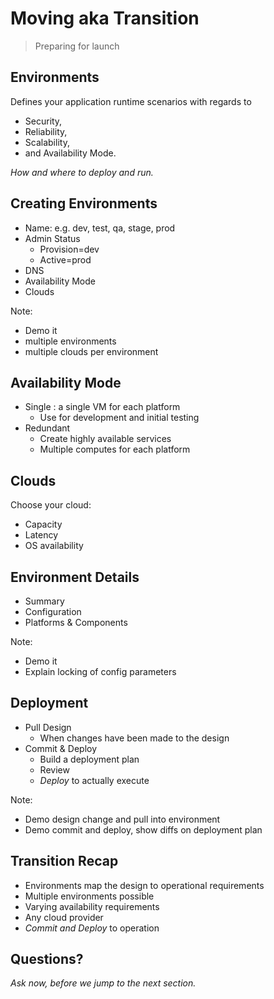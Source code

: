 # Moving aka Transition

> Preparing for launch


## Environments

Defines your application runtime scenarios with regards to

- Security,
- Reliability,
- Scalability,
- and Availability Mode.

<em class="yellow">How and where to deploy and run.</em>


## Creating Environments

- Name: e.g. dev, test, qa, stage, prod
- Admin Status
  - Provision=dev
  - Active=prod
- DNS
- Availability Mode
- Clouds

Note:
- Demo it
- multiple environments
- multiple clouds per environment


## Availability Mode

- Single : a single VM for each platform
  - Use for development and initial testing
- Redundant
  - Create highly available services
  - Multiple computes for each platform


## Clouds

Choose your cloud:

- Capacity 
- Latency
- OS availability


## Environment Details

- Summary
- Configuration
- Platforms & Components

Note:
- Demo it
- Explain locking of config parameters


## Deployment

- Pull Design 
  - When changes have been made to the design
- Commit & Deploy
  - Build a deployment plan
  - Review
  - _Deploy_ to actually execute

Note:
- Demo design change and pull into environment
- Demo commit and deploy, show diffs on deployment plan


## Transition Recap

- Environments map the design to operational requirements
- Multiple environments possible
- Varying availability requirements
- Any cloud provider
- _Commit and Deploy_ to operation


## Questions? 

<em class="yellow">Ask now, before we jump to the next section.</em>
